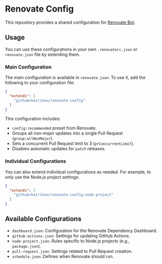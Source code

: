 # Renovate Config

This repository provides a shared configuration for [Renovate Bot](https://www.mend.io/free-developer-tools/renovate/).

## Usage

You can use these configurations in your own `.renovaterc.json` or `renovate.json` file by extending them.

### Main Configuration

The main configuration is available in `renovate.json`. To use it, add the following to your configuration file:

```json
{
  "extends": [
    "github>hairihou/renovate-config"
  ]
}
```

This configuration includes:
- `config:recommended` preset from Renovate.
- Groups all non-major updates into a single Pull Request (`group:allNonMajor`).
- Sets a concurrent Pull Request limit to 3 (`prConcurrentLimit`).
- Disables automatic updates for `patch` releases.

### Individual Configurations

You can also extend individual configurations as needed. For example, to only use the Node.js project settings:

```json
{
  "extends": [
    "github>hairihou/renovate-config:node-project"
  ]
}
```

## Available Configurations

- `dashboard.json`: Configuration for the Renovate Dependency Dashboard.
- `github-actions.json`: Settings for updating GitHub Actions.
- `node-project.json`: Rules specific to Node.js projects (e.g., `package.json`).
- `pull-request.json`: Settings related to Pull Request creation.
- `schedule.json`: Defines when Renovate should run.
